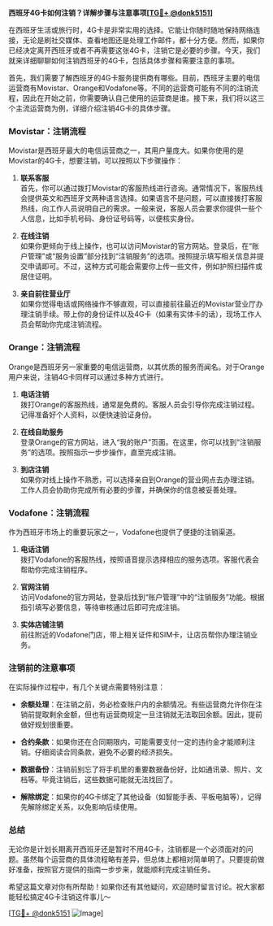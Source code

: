 **西班牙4G卡如何注销？详解步骤与注意事项[[TG💪+ @donk5151](https://t.me/s/donk5151)]**

在西班牙生活或旅行时，4G卡是非常实用的选择。它能让你随时随地保持网络连接，无论是刷社交媒体、查看地图还是处理工作邮件，都十分方便。然而，如果你已经决定离开西班牙或者不再需要这张4G卡，注销它是必要的步骤。今天，我们就来详细聊聊如何注销西班牙的4G卡，包括具体步骤和需要注意的事项。

首先，我们需要了解西班牙的4G卡服务提供商有哪些。目前，西班牙主要的电信运营商有Movistar、Orange和Vodafone等。不同的运营商可能有不同的注销流程，因此在开始之前，你需要确认自己使用的运营商是谁。接下来，我们将以这三个主流运营商为例，详细介绍注销4G卡的具体步骤。

### Movistar：注销流程

Movistar是西班牙最大的电信运营商之一，其用户量庞大。如果你使用的是Movistar的4G卡，想要注销，可以按照以下步骤操作：

1. **联系客服**  
   首先，你可以通过拨打Movistar的客服热线进行咨询。通常情况下，客服热线会提供英文和西班牙文两种语言选择。如果语言不是问题，可以直接拨打客服热线，向工作人员说明自己的需求。一般来说，客服人员会要求你提供一些个人信息，比如手机号码、身份证号码等，以便核实身份。

2. **在线注销**  
   如果你更倾向于线上操作，也可以访问Movistar的官方网站。登录后，在“账户管理”或“服务设置”部分找到“注销服务”的选项。按照提示填写相关信息并提交申请即可。不过，这种方式可能会需要你上传一些文件，例如护照扫描件或居住证明。

3. **亲自前往营业厅**  
   如果你觉得电话或网络操作不够直观，可以直接前往最近的Movistar营业厅办理注销手续。带上你的身份证件以及4G卡（如果有实体卡的话），现场工作人员会帮助你完成注销流程。

### Orange：注销流程

Orange是西班牙另一家重要的电信运营商，以其优质的服务而闻名。对于Orange用户来说，注销4G卡同样可以通过多种方式进行。

1. **电话注销**  
   拨打Orange的客服热线，通常是免费的。客服人员会引导你完成注销过程。记得准备好个人资料，以便快速验证身份。

2. **在线自助服务**  
   登录Orange的官方网站，进入“我的账户”页面。在这里，你可以找到“注销服务”的选项。按照指示一步步操作，直至完成注销。

3. **到店注销**  
   如果你对线上操作不熟悉，可以选择亲自到Orange的营业网点去办理注销。工作人员会协助你完成所有必要的步骤，并确保你的信息被妥善处理。

### Vodafone：注销流程

作为西班牙市场上的重要玩家之一，Vodafone也提供了便捷的注销渠道。

1. **电话注销**  
   拨打Vodafone的客服热线，按照语音提示选择相应的服务选项。客服代表会帮助你完成注销程序。

2. **官网注销**  
   访问Vodafone的官方网站，登录后找到“账户管理”中的“注销服务”功能。根据指引填写必要信息，等待审核通过后即可完成注销。

3. **实体店铺注销**  
   前往附近的Vodafone门店，带上相关证件和SIM卡，让店员帮你办理注销业务。

### 注销前的注意事项

在实际操作过程中，有几个关键点需要特别注意：

- **余额处理**：在注销之前，务必检查账户内的余额情况。有些运营商允许你在注销前提取剩余金额，但也有运营商规定一旦注销就无法取回余额。因此，提前做好规划很重要。
  
- **合约条款**：如果你还在合同期限内，可能需要支付一定的违约金才能顺利注销。仔细阅读合同条款，避免不必要的经济损失。

- **数据备份**：注销前别忘了将手机里的重要数据备份好，比如通讯录、照片、文档等。毕竟注销后，这些数据可能就无法找回了。

- **解除绑定**：如果你的4G卡绑定了其他设备（如智能手表、平板电脑等），记得先解除绑定关系，以免影响后续使用。

### 总结

无论你是计划长期离开西班牙还是暂时不用4G卡，注销都是一个必须面对的问题。虽然每个运营商的具体流程略有差异，但总体上都相对简单明了。只要提前做好准备，按照官方提供的指南一步步来，就能顺利完成注销任务。

希望这篇文章对你有所帮助！如果你还有其他疑问，欢迎随时留言讨论。祝大家都能轻松搞定4G卡注销这件事儿～

[[TG💪+ @donk5151](https://t.me/s/donk5151) ![Image](https://i.postimg.cc/rwNCRYN7/Snipaste-2025-04-30-17-27-05.png)]